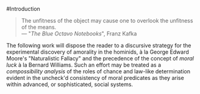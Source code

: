 #Introduction

> The unfitness of the object may cause one to overlook the unfitness of the means.  
> &mdash; "<cite>The Blue Octavo Notebooks</cite>", Franz Kafka

The following work will dispose the reader to a discursive strategy for the experimental discovery of amorality in the 
hominids, à la George Edward Moore's "Naturalistic Fallacy" and the precedence of the concept of _moral luck_ à la 
Bernard Williams. Such an effort may be treated as a _compossibility analysis_ of the roles of chance and law-like 
determination evident in the uncheck'd consistency of moral predicates as they arise within advanced, or sophisticated, 
social systems.
